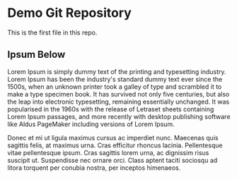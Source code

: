 # Demo Git Repository

This is the first file in this repo.

## Ipsum Below

Lorem Ipsum is simply dummy text of the printing and typesetting industry. Lorem Ipsum has been the industry's standard dummy text ever since the 1500s, when an unknown printer took a galley of type and scrambled it to make a type specimen book. It has survived not only five centuries, but also the leap into electronic typesetting, remaining essentially unchanged. It was popularised in the 1960s with the release of Letraset sheets containing Lorem Ipsum passages, and more recently with desktop publishing software like Aldus PageMaker including versions of Lorem Ipsum.

Donec et mi ut ligula maximus cursus ac imperdiet nunc. Maecenas quis sagittis felis, at maximus urna. Cras efficitur rhoncus lacinia. Pellentesque vitae pellentesque ipsum. Cras sagittis lorem urna, ac dignissim risus suscipit ut. Suspendisse nec ornare orci. Class aptent taciti sociosqu ad litora torquent per conubia nostra, per inceptos himenaeos.